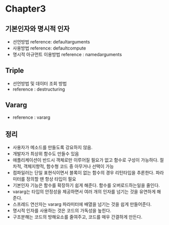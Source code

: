 # Chapter3

## 기본인자와 명시적 인자

- 선언방법 reference: defaultarguments
- 사용방법 reference: defaultcompute
- 명시적 아규먼트 이용방법 reference : namedarguments

## Triple

- 선언방법 및 데이터 조회 방법
- reference : destructuring

## Vararg

- reference : vararg

## 정리

- 사용자가 메소드를 만들도록 강요하지 않음.
- 개발자가 최상위 함수도 만들수 있음
- 애플리케이션이 반드시 객체로만 이루어질 필요가 없고 함수로 구성이 가능하다. 절차적, 객체지향적, 함수형 코드 중 아무거나 선택이 가능
- 컴파일러는 단일 표현식이면서 블록이 없는 함수의 경우 리턴타입을 추론한다. 파라미터를 정의할 땐 항상 타입이 필요
- 기본인자 기능은 함수를 확장하기 쉽게 해준다. 함수를 오버로드하는일을 줄인다.
- vararg는 타입의 안정성을 제공하면서 여러 개의 인자를 넘기는 것을 유연하게 해준다.
- 스프레드 연산자는 vararg 파라미터에 배열을 넘기는 것을 쉽게 만들어준다.
- 명시적 인자를 사용하는 것은 코드의 가독성을 높힌다.
- 구조분해는 코드의 방해요소를 줄여주고, 코드를 매우 간결하게 만든다.

